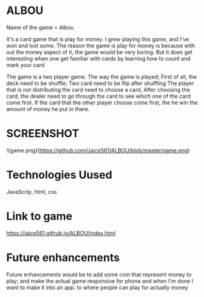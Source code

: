 # ALBOU
 Name of the game = Albou
 
 It's a card game that is play for money. 
 I grew playing this game, and I've won and lost some.
 The reason the game is play for money is because with out the money aspect of it, the game would be very boring.
 But it does get interesting when one get familiar with cards by learning how to count and mark your card

 The game is a two player game. 
 The way the game is played; 
 First of all, the deck need to be shuffle;
 Two card need to be flip after shuffling
 The player that is not distributing the card need to choose a card,
 After choosing the card, the dealer need to go through the card to see which one of the card come first.
 If the card that the other player choose come first, the he win the amount of money he put in there.



# SCREENSHOT
!{game.png}(https://github.com/Jaice561/ALBOU/blob/master/game.png)

# Technologies Uused
JavaScrip, html, css

# Link to game
https://jaice561.github.io/ALBOU/index.html

# Future enhancements
Future enhancements would be to add some coin that represent money to play;
and make the actual game responsive for phone 
and when I'm done I want to make it into an app.
to where people can play for actually money



